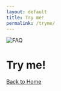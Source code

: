 ```yaml
---
layout: default
title: Try me!
permalink: /tryme/
---
```


<img src="{{ '/assets/images/banner.webp' | relative_url }}" alt="FAQ" class="banner">

# Try me! 
<a href="{{ '/' | relative_url }}" class="btn btn-primary">Back to Home</a>


